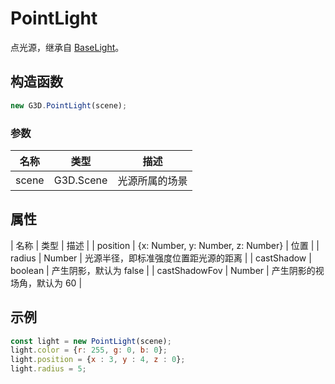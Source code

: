 # PointLight

点光源，继承自 [BaseLight](./BaseLight)。

## 构造函数

```javascript
new G3D.PointLight(scene);
```

### 参数

| 名称  | 类型      | 描述           |
| ----- | --------- | -------------- |
| scene | G3D.Scene | 光源所属的场景 |

## 属性

| 名称          | 类型                              | 描述                                 |
| position      | {x: Number, y: Number, z: Number} | 位置                                 |
| radius        | Number                            | 光源半径，即标准强度位置距光源的距离 |
| castShadow    | boolean                           | 产生阴影，默认为 false               |
| castShadowFov | Number                            | 产生阴影的视场角，默认为 60          |

## 示例

```javascript
const light = new PointLight(scene);
light.color = {r: 255, g: 0, b: 0};
light.position = {x : 3, y : 4, z : 0};
light.radius = 5;
```